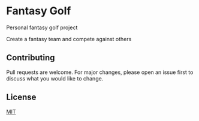 # Fantasy Golf

Personal fantasy golf project

Create a fantasy team and compete against others

## Contributing

Pull requests are welcome. For major changes, please open an issue first
to discuss what you would like to change.

## License

[MIT](https://choosealicense.com/licenses/mit/)
